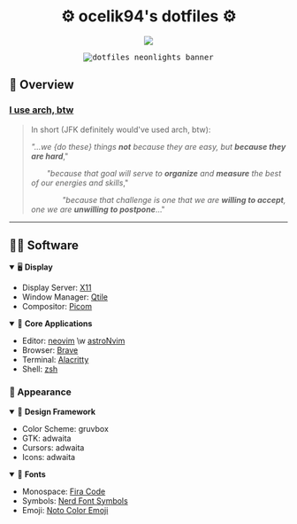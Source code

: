 <!-- ========================================================================== -->
<!-- ☄️  heading {{{ -->
<h1 align="center">⚙️ ocelik94's dotfiles ⚙️</h1>

<p align="center">
    <a href="https://github.com/ocelik94/dotfiles/stargazers">
        <img
            src="https://img.shields.io/github/stars/ocelik94/dotfiles?color=ecc45d&logo=apachespark&labelColor=24283b&logoColor=ecc45d&style=for-the-badge"
        >
    </a>
</p>

<p align="center">
    <kbd>
        <img
            alt="dotfiles neonlights banner"
            src="https://github.com/ocelik94/dotfiles/blob/main/.github/assets/demo.png?raw=true"/>
    </kbd>
</p>
<p align="center">
<!-- }}} -->
<!-- ========================================================================== -->

<!-- 👾 Overview {{{ -->
## 👾 Overview

### **[I use arch, btw](https://wiki.archlinux.org/title/Arch_Linux)**

> In short (JFK definitely would've used arch, btw):
>
> _"...we {do these} things **not** because they are easy, but **because they are hard**_,"<br>
>
> &emsp;&emsp;_"because that goal will serve to **organize** and **measure** the best of our energies and skills_,"<br>
>
> &emsp;&emsp;&emsp;&emsp;_"because that challenge is one that we are **willing to accept**, one we are **unwilling to postpone**_..."

---

## 👨‍💻 Software

<details open>
<summary>🖥️ <b>Display</b></summary>

- Display Server: [X11](https://wiki.archlinux.org/title/X11)
- Window Manager: [Qtile](https://qtile.org/)
- Compositor: [Picom](https://github.com/yshui/picom)

</details>

<details open>
<summary>🎯 <b>Core Applications</b></summary>

- Editor: [neovim](https://neovim.io/) \w [astroNvim](https://astronvim.com/)
- Browser: [Brave](https://brave.com/de/)
- Terminal: [Alacritty](https://github.com/alacritty/alacritty)
- Shell: [zsh](https://wiki.archlinux.org/title/zsh)

</details>

### 🎥 Appearance

<details open>
<summary>🎨 <b>Design Framework</b></summary>

- Color Scheme: gruvbox
- GTK: adwaita
- Cursors: adwaita
- Icons: adwaita

</details>

<details open>
<summary>💬 <b>Fonts</b></summary>

- Monospace: [Fira Code](https://github.com/tonsky/FiraCode)
- Symbols: [Nerd Font Symbols](https://github.com/ryanoasis/nerd-fonts)
- Emoji: [Noto Color Emoji](https://fonts.google.com/noto/specimen/Noto+Color+Emoji)

</details>
